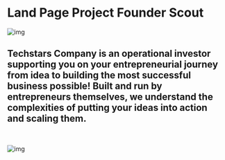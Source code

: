 # Land Page Project Founder Scout

![img](https://www.abudhabistartup.com/images/startup-programs/techstars-hub71-accelerator.png)


## Techstars Company is an operational investor supporting you on your entrepreneurial journey from idea to building the most successful business possible! Built and run by entrepreneurs themselves, we understand the complexities of putting your ideas into action and scaling them.

<br>

![img](https://camo.githubusercontent.com/e33e3c1a12823f43adb164a0986d1d3a1a401e732dedfd676dbc6bf60add906e/68747470733a2f2f7365637572652e6d65657475707374617469632e636f6d2f70686f746f732f6576656e742f622f632f352f362f686967687265735f3437353534383231342e6a706567)